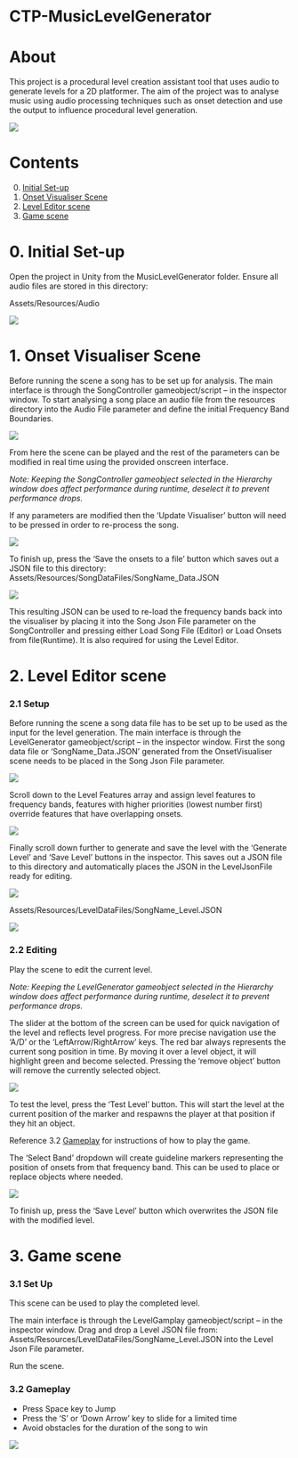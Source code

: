 # CTP-MusicLevelGenerator

# About
This project is a procedural level creation assistant tool that uses audio to generate levels for a 2D platformer. The aim of the project was to analyse music using audio processing techniques such as onset detection and use the output to influence procedural level generation.

<img src="Images/Gameplay1.png">
 
# Contents
0. [Initial Set-up](#0)
1. [Onset Visualiser Scene](#1)
2. [Level Editor scene](#2)
3. [Game scene](#3)
# 0.  Initial Set-up <a name="0"></a>
Open the project in Unity from the MusicLevelGenerator folder.
Ensure all audio files are stored in this directory:

Assets/Resources/Audio

<img src="Images/SoundFiles.PNG">

# 1.  Onset Visualiser Scene<a name="1"></a>
Before running the scene a song has to be set up for analysis.
The main interface is through the SongController gameobject/script – in the inspector window. To start analysing a song place an audio file from the resources directory into the Audio File parameter and define the initial Frequency Band Boundaries. 

<img src="Images/SongController.PNG">
 
From here the scene can be played and the rest of the parameters can be modified in real time using the provided onscreen interface.

<em>Note: Keeping the SongController gameobject selected in the Hierarchy window does affect performance during runtime, deselect it to prevent performance drops.</em>

If any parameters are modified then the ‘Update Visualiser’ button will need to be pressed in order to re-process the song. 

<img src="Images/OnsetVisualiser.PNG">
 
To finish up, press the ‘Save the onsets to a file’ button which saves out a JSON file to this directory: 
Assets/Resources/SongDataFiles/SongName_Data.JSON

<img src="Images/SongFile.PNG">
 
This resulting JSON can be used to re-load the frequency bands back into the visualiser by placing it into the Song Json File parameter on the SongController and pressing either Load Song File (Editor) or Load Onsets from file(Runtime).
It is also required for using the Level Editor.

# 2.  Level Editor scene<a name="2"></a>
### 2.1 Setup
Before running the scene a song data file has to be set up to be used as the input for the level generation.
The main interface is through the LevelGenerator gameobject/script – in the inspector window. 
First the song data file or ‘SongName_Data.JSON’ generated from the OnsetVisualiser scene needs to be placed in the Song Json File parameter.

<img src="Images/SongAndLevel.PNG">
 
Scroll down to the Level Features array and assign level features to frequency bands, features with higher priorities (lowest number first) override features that have overlapping onsets. 

<img src="Images/LevelFeature.PNG">
 
Finally scroll down further to generate and save the level with the ‘Generate Level’ and ‘Save Level’ buttons in the inspector. This saves out a JSON file to this directory and automatically places the JSON in the LevelJsonFile ready for editing.
 
<img src="Images/GenerateLevel.PNG">
 
Assets/Resources/LevelDataFiles/SongName_Level.JSON

<img src="Images/LevelFiles.PNG">
 
### 2.2 Editing
Play the scene to edit the current level.

<em>Note: Keeping the LevelGenerator gameobject selected in the Hierarchy window does affect performance during runtime, deselect it to prevent performance drops.</em>

The slider at the bottom of the screen can be used for quick navigation of the level and reflects level progress.
For more precise navigation use the ‘A/D’ or the ‘LeftArrow/RightArrow’ keys.
The red bar always represents the current song position in time. By moving it over a level object,  it will highlight green and become selected. Pressing the ‘remove object’ button will remove the currently selected object.

<img src="Images/Editor.PNG">
 
To test the level, press the ‘Test Level’ button. This will start the level at the current position of the marker and respawns the player at that position if they hit an object.

Reference 3.2 [Gameplay](#3) for instructions of how to play the game.

The ‘Select Band’ dropdown will create guideline markers representing the position of onsets from that frequency band. This can be used to place or replace objects where needed.

<img src="Images/FrequencyGuildlines.PNG">
 
To finish up, press the ‘Save Level’ button which overwrites the JSON file with the modified level.


# 3.  Game scene<a name="3"></a>
### 3.1 Set Up
This scene can be used to play the completed level.

The main interface is through the LevelGamplay gameobject/script – in the inspector window.
Drag and drop a Level JSON file from: Assets/Resources/LevelDataFiles/SongName_Level.JSON into the Level Json File parameter.

Run the scene.

### 3.2 Gameplay
* Press Space key to Jump
* Press the ‘S’ or ‘Down Arrow’ key to slide for a limited time
* Avoid obstacles for the duration of the song to win
 
<img src="Images/Frequency bars.png">

